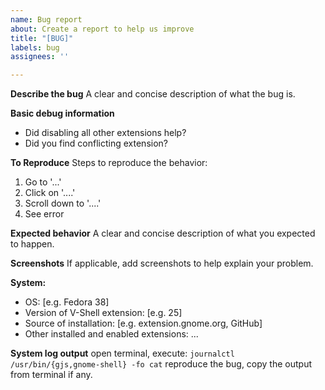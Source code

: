 ```yaml
---
name: Bug report
about: Create a report to help us improve
title: "[BUG]"
labels: bug
assignees: ''

---
```


**Describe the bug**
A clear and concise description of what the bug is.

**Basic debug information**
 - Did disabling all other extensions help?
 - Did you find conflicting extension?

**To Reproduce**
Steps to reproduce the behavior:
1. Go to '...'
2. Click on '....'
3. Scroll down to '....'
4. See error

**Expected behavior**
A clear and concise description of what you expected to happen.

**Screenshots**
If applicable, add screenshots to help explain your problem.

**System:**
 - OS: [e.g. Fedora 38]
 - Version of V-Shell extension: [e.g. 25]
 - Source of installation: [e.g. extension.gnome.org, GitHub]
 - Other installed and enabled extensions: ...

**System log output**
open terminal, execute:
`journalctl /usr/bin/{gjs,gnome-shell} -fo cat`
reproduce the bug, copy the output from terminal if any.
